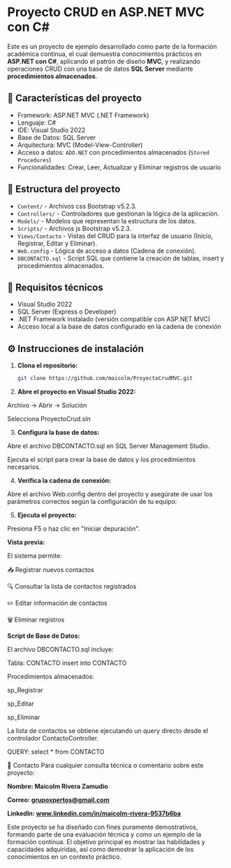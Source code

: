 # Proyecto CRUD en ASP.NET MVC con C#

Este es un proyecto de ejemplo desarrollado como parte de la formación académica continua, el cual demuestra conocimientos prácticos en **ASP.NET con C#**, aplicando el patrón de diseño **MVC**, y realizando operaciones CRUD con una base de datos **SQL Server** mediante **procedimientos almacenados**.

## 📌 Características del proyecto

- Framework: ASP.NET MVC (.NET Framework)
- Lenguaje: C#
- IDE: Visual Studio 2022
- Base de Datos: SQL Server
- Arquitectura: MVC (Model-View-Controller)
- Acceso a datos: `ADO.NET` con procedimientos almacenados (`Stored Procedures`)
- Funcionalidades: Crear, Leer, Actualizar y Eliminar registros de usuario

## 📁 Estructura del proyecto

- `Content/` - Archivos css Bootstrap  v5.2.3.
- `Controllers/` - Controladores que gestionan la lógica de la aplicación.
- `Models/` - Modelos que representan la estructura de los datos.
- `Scripts/` - Archivos js Bootstrap  v5.2.3.
- `Views/Contacto` - Vistas del CRUD para la interfaz de usuario (Inicio, Registrar, Editar y Eliminar).
- `Web.config` - Lógica de acceso a datos (Cadena de conexión).
- `DBCONTACTO.sql` - Script SQL que contiene la creación de tablas, insert y procedimientos almacenados.

## 🧠 Requisitos técnicos

- Visual Studio 2022
- SQL Server (Express o Developer)
- .NET Framework instalado (versión compatible con ASP.NET MVC)
- Acceso local a la base de datos configurado en la cadena de conexión

## ⚙️ Instrucciones de instalación

1. **Clona el repositorio:**

   ```bash
   git clone https://github.com/maicolm/ProyectoCrudMVC.git

2. **Abre el proyecto en Visual Studio 2022:**

Archivo → Abrir → Solución

Selecciona ProyectoCrud.sln

3. **Configura la base de datos:**

Abre el archivo DBCONTACTO.sql en SQL Server Management Studio.

Ejecuta el script para crear la base de datos y los procedimientos necesarios.

4. **Verifica la cadena de conexión:**

Abre el archivo Web.config dentro del proyecto y asegúrate de usar los parámetros correctos según la configuración de tu equipo:

<add name="cadena" providerName="System.Data.SqlClient" connectionString="Data Source=TUSERVER;Initial Catalog=DBCONTACTO;Integrated Security=True" />

5. **Ejecuta el proyecto:**

Presiona F5 o haz clic en "Iniciar depuración".


**Vista previa:**

El sistema permite:

📥 Registrar nuevos contactos

🔍 Consultar la lista de contactos registrados

✏️ Editar información de contactos

🗑️ Eliminar registros

**Script de Base de Datos:**

El archivo DBCONTACTO.sql incluye:

Tabla: CONTACTO
insert into CONTACTO

Procedimientos almacenados:

sp_Registrar

sp_Editar

sp_Eliminar

La lista de contactos se obtiene ejecutando un query directo desde el controlador ContactoController.

QUERY: select * from CONTACTO


🤝 Contacto
Para cualquier consulta técnica o comentario sobre este proyecto:

**Nombre: Maicolm Rivera Zamudio**

**Correo: grupoxpertos@gmail.com**

**LinkedIn: www.linkedin.com/in/maicolm-rivera-9537b6ba**


Este proyecto se ha diseñado con fines puramente demostrativos, formando parte de una evaluación técnica y como un ejemplo de la formación continua. El objetivo principal es mostrar las habilidades y capacidades adquiridas, así como demostrar la aplicación de los conocimientos en un contexto práctico. 
